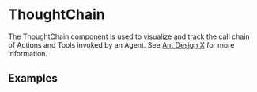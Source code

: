 # ThoughtChain

The ThoughtChain component is used to visualize and track the call chain of Actions and Tools invoked by an Agent. See [Ant Design X](https://x.ant.design/components/thought-chain/) for more information.

## Examples

<demo name="basic"></demo>
<demo name="item_status" title="Item Status"></demo>
<demo name="nested_use" title="Nested Use"></demo>

